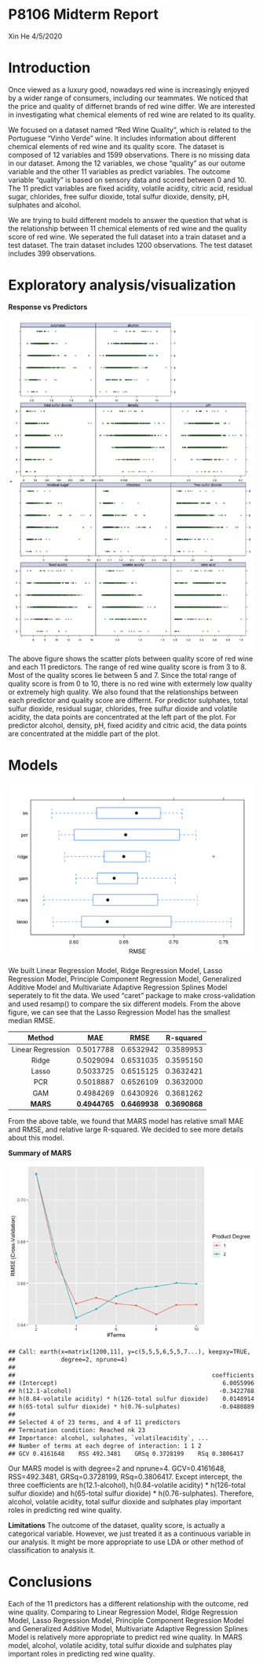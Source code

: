 P8106 Midterm Report
================
Xin He
4/5/2020

# Introduction

Once viewed as a luxury good, nowadays red wine is increasingly enjoyed
by a wider range of consumers, including our teammates. We noticed that
the price and quality of differnet brands of red wine differ. We are
interested in investigating what chemical elements of red wine are
related to its quality.

We focused on a dataset named “Red Wine Quality”, which is related to
the Portuguese “Vinho Verde” wine. It includes information about
different chemical elements of red wine and its quality score. The
dataset is composed of 12 variables and 1599 observations. There is no
missing data in our dataset. Among the 12 variables, we chose “quality”
as our outome variable and the other 11 variables as predict variables.
The outcome variable “quality” is based on sensory data and scored
between 0 and 10. The 11 predict variables are fixed acidity, volatile
acidity, citric acid, residual sugar, chlorides, free sulfur dioxide,
total sulfur dioxide, density, pH, sulphates and alcohol.

We are trying to build different models to answer the question that what
is the relationship between 11 chemical elements of red wine and the
quality score of red wine. We seperated the full dataset into a train
dataset and a test dataset. The train dataset includes 1200
observations. The test dataset includes 399 observations.

# Exploratory analysis/visualization

**Response vs
Predictors**

<img src="Report_xh2395_files/figure-gfm/unnamed-chunk-2-1.png" style="display: block; margin: auto;" />

The above figure shows the scatter plots between quality score of red
wine and each 11 predictors. The range of red wine quality score is from
3 to 8. Most of the quality scores lie between 5 and 7. Since the total
range of quality score is from 0 to 10, there is no red wine with
extermely low quality or extremely high quality. We also found that the
relationships between each predictor and quality score are differnt. For
predictor sulphates, total sulfur dioxide, residual sugar, chlorides,
free sulfur dioxide and volatile acidity, the data points are
concentrated at the left part of the plot. For predictor alcohol,
density, pH, fixed acidity and citric acid, the data points are
concentrated at the middle part of the
plot.

# Models

<img src="Report_xh2395_files/figure-gfm/unnamed-chunk-4-1.png" style="display: block; margin: auto;" />

We built Linear Regression Model, Ridge Regression Model, Lasso
Regression Model, Principle Component Regression Model, Generalized
Additive Model and Multivariate Adaptive Regression Splines Model
seperately to fit the data. We used “caret” package to make
cross-validation and used resamp() to compare the six different models.
From the above figure, we can see that the Lasso Regression Model has
the smallest median RMSE.

|      Method       |      MAE      |     RMSE      |   R-squared   |
| :---------------: | :-----------: | :-----------: | :-----------: |
| Linear Regression |   0.5017788   |   0.6532942   |   0.3589953   |
|       Ridge       |   0.5029094   |   0.6531035   |   0.3595150   |
|       Lasso       |   0.5033725   |   0.6515125   |   0.3632421   |
|        PCR        |   0.5018887   |   0.6526109   |   0.3632000   |
|        GAM        |   0.4984269   |   0.6430926   |   0.3681262   |
|     **MARS**      | **0.4944765** | **0.6469938** | **0.3690868** |

From the above table, we found that MARS model has relative small MAE
and RMSE, and relative large R-squared. We decided to see more details
about this model.

**Summary of
MARS**

<img src="Report_xh2395_files/figure-gfm/unnamed-chunk-5-1.png" style="display: block; margin: auto;" />

    ## Call: earth(x=matrix[1200,11], y=c(5,5,5,6,5,5,7...), keepxy=TRUE,
    ##             degree=2, nprune=4)
    ## 
    ##                                                        coefficients
    ## (Intercept)                                               6.0055996
    ## h(12.1-alcohol)                                          -0.3422788
    ## h(0.84-volatile acidity) * h(126-total sulfur dioxide)    0.0148914
    ## h(65-total sulfur dioxide) * h(0.76-sulphates)           -0.0480889
    ## 
    ## Selected 4 of 23 terms, and 4 of 11 predictors
    ## Termination condition: Reached nk 23
    ## Importance: alcohol, sulphates, `volatileacidity`, ...
    ## Number of terms at each degree of interaction: 1 1 2
    ## GCV 0.4161648    RSS 492.3481    GRSq 0.3728199    RSq 0.3806417

Our MARS model is with degree=2 and nprune=4. GCV=0.4161648,
RSS=492.3481, GRSq=0.3728199, RSq=0.3806417. Except intercept, the three
coefficients are h(12.1-alcohol), h(0.84-volatile acidity) \*
h(126-total sulfur dioxide) and h(65-total sulfur dioxide) \*
h(0.76-sulphates). Therefore, alcohol, volatile acidity, total sulfur
dioxide and sulphates play important roles in predicting red wine
quality.

**Limitations** The outcome of the dataset, quality score, is actually a
categorical variable. However, we just treated it as a continuous
variable in our analysis. It might be more appropriate to use LDA or
other method of classification to analysis it.

# Conclusions

Each of the 11 predictors has a different relationship with the outcome,
red wine quality. Comparing to Linear Regression Model, Ridge Regression
Model, Lasso Regression Model, Principle Component Regression Model and
Generalized Additive Model, Multivariate Adaptive Regression Splines
Model is relatively more appropriate to predict red wine quality. In
MARS model, alcohol, volatile acidity, total sulfur dioxide and
sulphates play important roles in predicting red wine quality.
